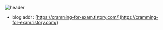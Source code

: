 ![header](https://capsule-render.vercel.app/api?type=waving&&color=0:5A585A,100:090947&height=200&section=header&text=yunseoLee0343&fontAlign=55&fontAlignY=40&fontSize=60&fontColor=ffffff)

- blog addr : [https://cramming-for-exam.tistory.com/](https://cramming-for-exam.tistory.com/)
